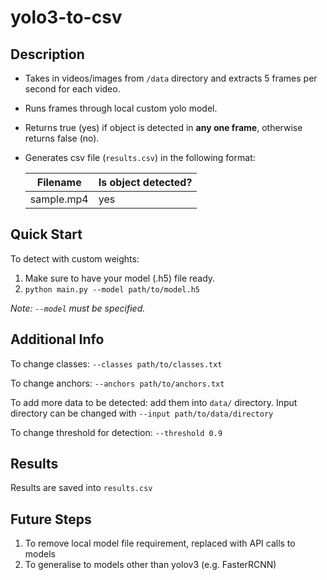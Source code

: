 # yolo3-to-csv
## Description
- Takes in videos/images from `/data` directory and extracts 5 frames per second for each video.
- Runs frames through local custom yolo model.
- Returns true (yes) if object is detected in **any one frame**, otherwise returns false (no).
- Generates csv file (`results.csv`) in the following format:

    | Filename   | Is object detected? |
    | ---------- | ----------------- |
    | sample.mp4 | yes |


## Quick Start
To detect with custom weights:
1. Make sure to have your model (.h5) file ready.
2. `python main.py --model path/to/model.h5`

_Note: `--model` must be specified._

## Additional Info

To change classes: `--classes path/to/classes.txt`

To change anchors: `--anchors path/to/anchors.txt`

To add more data to be detected: add them into `data/` directory.
Input directory can be changed with `--input path/to/data/directory`

To change threshold for detection:  `--threshold 0.9`

## Results
Results are saved into `results.csv`

## Future Steps
1. To remove local model file requirement, replaced with API calls to models
2. To generalise to models other than yolov3 (e.g. FasterRCNN)
